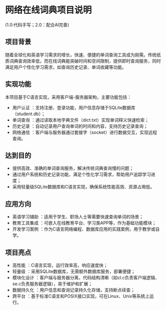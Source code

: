 # 网络在线词典项目说明
(1.0:代码手写；2.0：配合AI完善)

## 项目背景
随着全球化和英语学习需求的增长，快速、便捷的单词查询工具成为刚需。传统纸质词典查询效率低，而在线词典能突破时间和空间限制，提供即时查询服务，同时满足用户个性化学习需求，如查询历史记录、单词收藏等功能。

## 实现功能
本项目基于C语言实现，采用客户端-服务器架构，主要功能包括：

- 用户认证 ：支持注册、登录功能，用户信息存储于SQLite数据库（student.db）；
- 单词查询 ：通过读取本地字典文件（dict.txt）实现单词释义快速检索；
- 历史记录 ：自动记录用户查询单词的时间和内容，支持历史记录查询；
- 网络通信 ：客户端与服务器通过套接字（socket）进行数据交互，实现远程查询。
## 达到目的
- 提供高效、准确的单词查询服务，解决传统词典查询慢的问题；
- 通过用户系统和历史记录功能，满足个性化学习需求，帮助用户追踪学习进度；
- 采用轻量级SQLite数据库和C语言实现，确保系统性能高效、资源占用低。
## 应用方向
- 英语学习辅助 ：适用于学生、职场人士等需要快速查询单词的场景；
- 教育工具集成 ：可嵌入在线教育平台、学习类APP等，作为基础功能模块；
- 开发学习案例 ：作为C语言网络编程、数据库应用的实践案例，用于教学或自学。
## 项目亮点
- 高性能 ：C语言实现，运行效率高，响应速度快；
- 轻量级 ：采用SQLite数据库，无需额外数据库服务，部署便捷；
- 模块化设计 ：客户端与服务器分离，代码结构清晰（如cl.c负责客户端逻辑、se.c负责服务器逻辑），易于维护和扩展；
- 数据持久化 ：用户信息和查询记录持久化存储，支持断点续查；
- 跨平台 ：基于标准C语言和POSIX接口实现，可在Linux、Unix等系统上运行。
